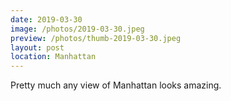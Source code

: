 ```yaml
---
date: 2019-03-30
image: /photos/2019-03-30.jpeg
preview: /photos/thumb-2019-03-30.jpeg
layout: post
location: Manhattan
---
```


Pretty much any view of Manhattan looks amazing.
